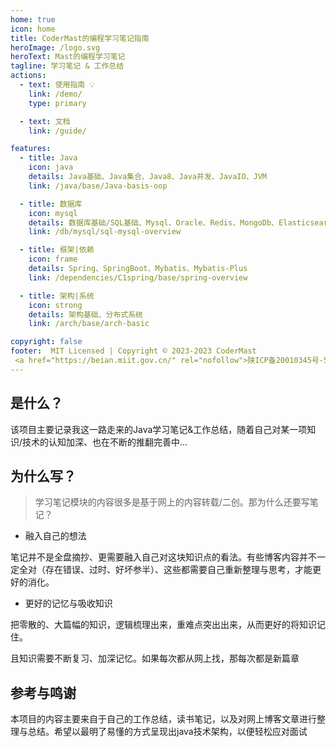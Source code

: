 ```yaml
---
home: true
icon: home
title: CoderMast的编程学习笔记指南
heroImage: /logo.svg
heroText: Mast的编程学习笔记
tagline: 学习笔记 & 工作总结
actions:
  - text: 使用指南 💡
    link: /demo/
    type: primary

  - text: 文档
    link: /guide/

features:
  - title: Java
    icon: java
    details: Java基础、Java集合、Java8、Java并发、JavaIO、JVM
    link: /java/base/Java-basis-oop

  - title: 数据库
    icon: mysql
    details: 数据库基础/SQL基础、Mysql、Oracle、Redis、MongoDb、Elasticsearch
    link: /db/mysql/sql-mysql-overview

  - title: 框架|依赖
    icon: frame
    details: Spring、SpringBoot、Mybatis、Mybatis-Plus
    link: /dependencies/C1spring/base/spring-overview

  - title: 架构|系统
    icon: strong
    details: 架构基础、分布式系统
    link: /arch/base/arch-basic

copyright: false
footer:  MIT Licensed | Copyright © 2023-2023 CoderMast
 <a href="https://beian.miit.gov.cn/" rel="nofollow">陕ICP备20010345号-5</a>
---
```



## 是什么？
该项目主要记录我这一路走来的Java学习笔记&工作总结，随着自己对某一项知识/技术的认知加深、也在不断的推翻完善中...

## 为什么写？
> 学习笔记模块的内容很多是基于网上的内容转载/二创。那为什么还要写笔记？

- 融入自己的想法

笔记并不是全盘摘抄、更需要融入自己对这块知识点的看法。有些博客内容并不一定全对（存在错误、过时、好坏参半）、这些都需要自己重新整理与思考，才能更好的消化。

- 更好的记忆与吸收知识

把零散的、大篇幅的知识，逻辑梳理出来，重难点突出出来，从而更好的将知识记住。

且知识需要不断复习、加深记忆。如果每次都从网上找，那每次都是新篇章

## 参考与鸣谢
本项目的内容主要来自于自己的工作总结，读书笔记，以及对网上博客文章进行整理与总结。希望以最明了易懂的方式呈现出java技术架构，以便轻松应对面试